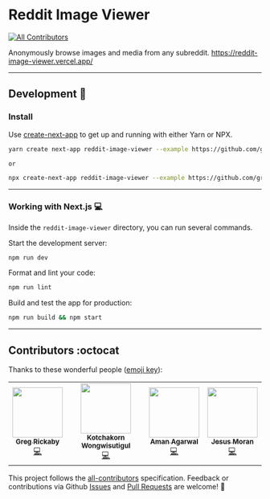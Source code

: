 # Reddit Image Viewer

<!-- ALL-CONTRIBUTORS-BADGE:START - Do not remove or modify this section -->

[![All Contributors](https://img.shields.io/badge/all_contributors-4-orange.svg?style=flat-square)](#contributors-)

<!-- ALL-CONTRIBUTORS-BADGE:END -->

Anonymously browse images and media from any subreddit. <https://reddit-image-viewer.vercel.app/>

---

## Development 🚀

### Install

Use [create-next-app](https://www.npmjs.com/package/create-next-app) to get up and running with either Yarn or NPX.

```bash
yarn create next-app reddit-image-viewer --example https://github.com/gregrickaby/reddit-image-viewer

or

npx create-next-app reddit-image-viewer --example https://github.com/gregrickaby/reddit-image-viewer
```

---

### Working with Next.js 💻

Inside the `reddit-image-viewer` directory, you can run several commands.

Start the development server:

```bash
npm run dev
```

Format and lint your code:

```bash
npm run lint
```

Build and test the app for production:

```bash
npm run build && npm start
```

---

## Contributors :octocat

Thanks to these wonderful people ([emoji key](https://allcontributors.org/docs/en/emoji-key)):

<!-- ALL-CONTRIBUTORS-LIST:START - Do not remove or modify this section -->
<!-- prettier-ignore-start -->
<!-- markdownlint-disable -->
<table>
  <tr>
    <td align="center"><a href="http://gregrickaby.com"><img src="https://avatars2.githubusercontent.com/u/200280?v=4" width="100px;" alt=""/><br /><sub><b>Greg Rickaby</b></sub></a><br /><a href="https://github.com/gregrickaby/reddit-image-viewer/commits?author=gregrickaby" title="Code">💻</a></td>
    <td align="center"><a href="https://github.com/icegotcha"><img src="https://avatars3.githubusercontent.com/u/32319739?v=4" width="100px;" alt=""/><br /><sub><b>Kotchakorn Wongwisutigul</b></sub></a><br /><a href="https://github.com/gregrickaby/reddit-image-viewer/commits?author=icegotcha" title="Code">💻</a></td>
    <td align="center"><a href="https://github.com/agarwalamn"><img src="https://avatars2.githubusercontent.com/u/30950766?v=4" width="100px;" alt=""/><br /><sub><b>Aman Agarwal</b></sub></a><br /><a href="https://github.com/gregrickaby/reddit-image-viewer/commits?author=agarwalamn" title="Code">💻</a></td>
    <td align="center"><a href="https://github.com/jmoranin98"><img src="https://avatars1.githubusercontent.com/u/33536607?v=4" width="100px;" alt=""/><br /><sub><b>Jesus Moran</b></sub></a><br /><a href="https://github.com/gregrickaby/reddit-image-viewer/commits?author=jmoranin98" title="Code">💻</a></td>
  </tr>
</table>

<!-- markdownlint-enable -->
<!-- prettier-ignore-end -->

<!-- ALL-CONTRIBUTORS-LIST:END -->

This project follows the [all-contributors](https://github.com/all-contributors/all-contributors) specification. Feedback or contributions via Github [Issues](https://github.com/gregrickaby/reddit-image-viewer/issues) and [Pull Requests](https://github.com/gregrickaby/reddit-image-viewer/pulls) are welcome! 🍻
